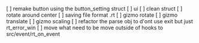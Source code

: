 [ ] remake button using the button_setting struct
[ ] ui 
[ ] clean struct
[ ] rotate around center
[ ] saving file format .rt
[ ] gizmo rotate
[ ] gizmo translate
[ ] gizmo scaling
[ ] refactor the parse obj to d'ont use exit but just rt_error_win
[ ] move what need to be move outside of hooks to  src/event/rt_on_event

